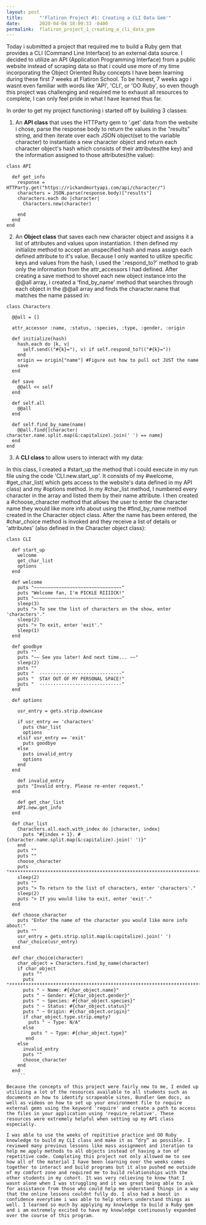 ```yaml
---
layout: post
title:      "'Flatiron Project #1: Creating a CLI Data Gem'"
date:       2020-04-04 18:09:33 -0400
permalink:  flatiron_project_1_creating_a_cli_data_gem
---
```



Today i submitted a project that required me to build a Ruby gem that provides a CLI (Command Line Interface) to an external data source. I decided to utilize an API (Application Programming Interface) from a public website instead of scraping data  so that i could use more of my time incorporating the Object Oriented Ruby concepts I have been learning during these first 7 weeks at Flatiron School. To be honest, 7 weeks ago i wasnt even familiar with words like 'API', 'CLI', or 'OO Ruby', so even though this project was challenging and required me to exhaust all resources to complete, I can only feel pride in what I have learned thus far.

In order to get my project functioning i started off by building 3 classes:

1) An **API class** that uses the HTTParty gem to '.get' data from the website i chose, parse the response body to return the values in the "results" string, and then iterate over each JSON object(set to the variable character) to instantiate a new character object and return each character object's hash which consists of their attributes(the key) and the information assigned to those attributes(the value):
```
class API
  
  def get_info
    response = HTTParty.get("https://rickandmortyapi.com/api/character/")
    characters = JSON.parse(response.body)["results"]
    characters.each do |character|
      Characters.new(character)
    
    end 
  end 
end 
```

2) An **Object class** that saves each new character object and assigns it a list of attributes and values upon instantiation. I then defined my initialize method to accept an unspecified hash and mass assign each defined attribute to it's value. Because I only wanted to utilize specific keys and values from the hash, I used the '.respond_to?' method to grab only the information from the attr_accessors I had defined. After creating a save method to shovel each new object instance into the @@all array, i created a 'find_by_name' method that searches through each object in the @@all array and finds the character.name that matches the name passed in:
```
class Characters

  @@all = []
  
  attr_accessor :name, :status, :species, :type, :gender, :origin
  
  def initialize(hash)
    hash.each do |k, v|
      self.send(("#{k}="), v) if self.respond_to?(("#{k}=")) 
    end 
    origin == origin["name"] #Figure out how to pull out JUST the name
    save
  end 
  
  def save 
    @@all << self
  end 
  
  def self.all
    @@all
  end 
  
  def self.find_by_name(name)
    @@all.find{|character| character.name.split.map(&:capitalize).join(' ') == name}
  end 
end
```

3) A **CLI class** to allow users to interact with my data: 

In this class, I created a #start_up the method that i could execute in my run file using the code 'CLI.new.start_up'. It consists of my #welcome, #get_char_list( which gets access to the website's data defined in my API class) and my #options method. In my #char_list method, I numbered every character in the array and listed them by their name attribute. I then created a #choose_character method that allows the user to enter the character name they would like more info about using the #find_by_name method created in the Character object class. After the name has been entered, the #char_choice method is invoked and they receive a list of details or 'attributes' (also defined in the Character object class):

```
class CLI 
  
  def start_up
    welcome
    get_char_list
    options
  end 
  
  def welcome
    puts "~~~~~~~~~~~~~~~~~~~~~~~~~~~~~~~~"
    puts "Welcome fan, I'm PICKLE RIIIICK!"
    puts "~~~~~~~~~~~~~~~~~~~~~~~~~~~~~~~~"
    sleep(3)
    puts "> To see the list of characters on the show, enter 'characters'."
    sleep(2)
    puts "> To exit, enter 'exit'."
    sleep(1)
  end 
  
  def goodbye
    puts ""
    puts "~~ See you later! And next time... ~~"
    sleep(2)
    puts ""
    puts "  ------------------------------"
    puts "  STAY OUT OF MY PERSONAL SPACE!"
    puts "  ------------------------------"
  end
	
  def options
    
    usr_entry = gets.strip.downcase
    
    if usr_entry == 'characters'
      puts char_list
      options 
    elsif usr_entry == 'exit'
      puts goodbye
    else 
      puts invalid_entry
      options 
    end
  end 
	
	def invalid_entry
    puts "Invalid entry. Please re-enter request."
  end 
	
	def get_char_list 
    API.new.get_info
  end 
	
  def char_list 
    Characters.all.each.with_index do |character, index|
      puts "#{index + 1}. #{character.name.split.map(&:capitalize).join(' ')}"
    end 
    puts ""
    puts ""
    choose_character
    puts "*******************************************************************************"
    sleep(2)
    puts ""
    puts "> To return to the list of characters, enter 'characters'."
    sleep(2)
    puts "> If you would like to exit, enter 'exit'."
  end 

  def choose_character
    puts "Enter the name of the character you would like more info about:"
    puts ""
    usr_entry = gets.strip.split.map(&:capitalize).join(' ')
    char_choice(usr_entry)
  end 
  
  def char_choice(character)
    char_object = Characters.find_by_name(character)
    if char_object
      puts ""
      puts "******************************************************************************"
      puts " ~ Name: #{char_object.name}"
      puts " ~ Gender: #{char_object.gender}"
      puts " ~ Species: #{char_object.species}"
      puts " ~ Status: #{char_object.status}"
      puts " ~ Origin: #{char_object.origin}"
      if char_object.type.strip.empty?
        puts " ~ Type: N/A"
      else
         puts " ~ Type: #{char_object.type}"
       end
    else
      invalid_entry
      puts ""
      choose_character
    end 
  end
	```

Because the concepts of this project were fairly new to me, I ended up utilizing a lot of the resources available to all students such as documents on how to identify scrapeable sites, Bundler Gem docs, as well as videos on how to set up your environment file to require external gems using the keyword 'require' and create a path to access the files in your application using 'require_relative'. These resources were extremely helpful when setting up my API class especially.

I was able to use the weeks of repititive practice and OO Ruby knowledge to build my CLI class and make it as “dry” as possible. I reviewed many previous lessons like mass assignment and iteration to help me apply methods to all objects instead of having a ton of repetitive code. Completing this project not only allowed me to see how all of the material I have been learning over the weeks comes together to interact and build programs but it also pushed me outside of my comfort zone and required me to build relationships with the other students in my cohort. It was very relieving to know that I wasnt alone when I was struggling and it was great being able to ask for assistance from those who could help me understand things in a way that the online lessons couldnt fully do. I also had a boost in confidence everytime i was able to help others understand things as well. I learned so much by applying my knowledge to build a Ruby gem and i am extremely excited to have my knowledge continuously expanded over the course of this program.
